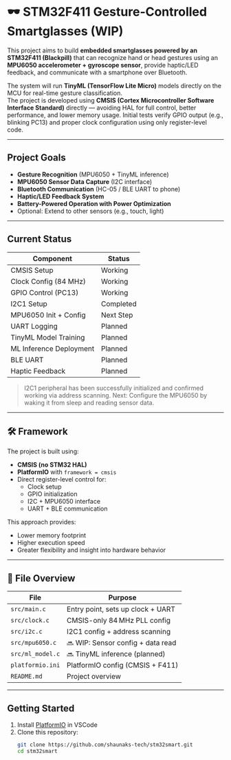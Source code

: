 # 🕶️ STM32F411 Gesture-Controlled Smartglasses (WIP)

This project aims to build **embedded smartglasses powered by an STM32F411 (Blackpill)** that can recognize hand or head gestures using an **MPU6050 accelerometer + gyroscope sensor**, provide haptic/LED feedback, and communicate with a smartphone over Bluetooth.

The system will run **TinyML (TensorFlow Lite Micro)** models directly on the MCU for real-time gesture classification.  
The project is developed using **CMSIS (Cortex Microcontroller Software Interface Standard)** directly — avoiding HAL for full control, better performance, and lower memory usage. Initial tests verify GPIO output (e.g., blinking PC13) and proper clock configuration using only register-level code.

---

## Project Goals

- **Gesture Recognition** (MPU6050 + TinyML inference)
- **MPU6050 Sensor Data Capture** (I2C interface)
- **Bluetooth Communication** (HC-05 / BLE UART to phone)
- **Haptic/LED Feedback System**
- **Battery-Powered Operation with Power Optimization**
- Optional: Extend to other sensors (e.g., touch, light)

---

## Current Status

| Component               | Status         |
|------------------------|----------------|
| CMSIS Setup            |  Working     |
| Clock Config (84 MHz)  |  Working     |
| GPIO Control (PC13)    |  Working     |
| I2C1 Setup             |  Completed   |
| MPU6050 Init + Config  |  Next Step   |
| UART Logging           |  Planned     |
| TinyML Model Training  |  Planned     |
| ML Inference Deployment|  Planned     |
| BLE UART               |  Planned     |
| Haptic Feedback        |  Planned     |

> I2C1 peripheral has been successfully initialized and confirmed working via address scanning.
> Next: Configure the MPU6050 by waking it from sleep and reading sensor data.

---

## 🛠️ Framework

The project is built using:

- **CMSIS (no STM32 HAL)**
- **PlatformIO** with `framework = cmsis`
- Direct register-level control for:
  - Clock setup
  - GPIO initialization
  - I2C + MPU6050 interface
  - UART + BLE communication

This approach provides:
- Lower memory footprint
- Higher execution speed
- Greater flexibility and insight into hardware behavior

---

## 📁 File Overview

| File             | Purpose                             |
|------------------|-------------------------------------|
| `src/main.c`     | Entry point, sets up clock + UART   |
| `src/clock.c`    | CMSIS-only 84 MHz PLL config        |
| `src/i2c.c`      | I2C1 config + address scanning      |
| `src/mpu6050.c`  | 🔜 WIP: Sensor config + data read   |
| `src/ml_model.c` | 🔜 TinyML inference (planned)       |
| `platformio.ini` | PlatformIO config (CMSIS + F411)    |
| `README.md`      | Project overview                    |

---

## Getting Started

1. Install [PlatformIO](https://platformio.org/install) in VSCode  
2. Clone this repository:
   ```bash
   git clone https://github.com/shaunaks-tech/stm32smart.git
   cd stm32smart
